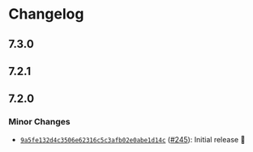 # Changelog

## 7.3.0

## 7.2.1

## 7.2.0

### Minor Changes

- [`9a5fe132d4c3506e62316c5c3afb02e0abe1d14c`](https://github.com/capawesome-team/capacitor-mlkit/commit/9a5fe132d4c3506e62316c5c3afb02e0abe1d14c) ([#245](https://github.com/capawesome-team/capacitor-mlkit/pull/245)): Initial release 🎉
